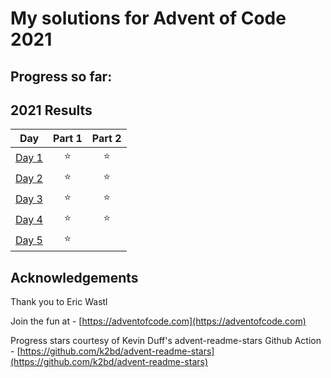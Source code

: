 # My solutions for Advent of Code 2021

## Progress so far:

<!--- advent_readme_stars table --->
## 2021 Results

| Day | Part 1 | Part 2 |
| :---: | :---: | :---: |
| [Day 1](https://adventofcode.com/2021/day/1) | ⭐ | ⭐ |
| [Day 2](https://adventofcode.com/2021/day/2) | ⭐ | ⭐ |
| [Day 3](https://adventofcode.com/2021/day/3) | ⭐ | ⭐ |
| [Day 4](https://adventofcode.com/2021/day/4) | ⭐ | ⭐ |
| [Day 5](https://adventofcode.com/2021/day/5) | ⭐ |   |
<!--- advent_readme_stars table --->

## Acknowledgements

Thank you to Eric Wastl

Join the fun at - [https://adventofcode.com](https://adventofcode.com)

Progress stars courtesy of Kevin Duff's advent-readme-stars Github Action - [https://github.com/k2bd/advent-readme-stars](https://github.com/k2bd/advent-readme-stars)
